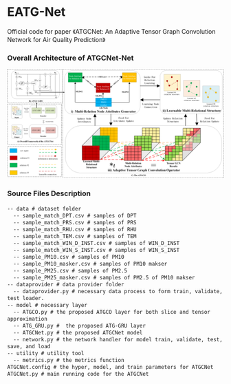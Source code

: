 # EATG-Net
Official code for paper 《ATGCNet: An Adaptive Tensor Graph Convolution Network for Air Quality Prediction》

### Overall Architecture of ATGCNet-Net
![image](https://github.com/xuguangning1218/ATGCNet/blob/master/figure/model.png)

### Source Files Description

```
-- data # dataset folder
  -- sample_match_DPT.csv # samples of DPT
  -- sample_match_PRS.csv # samples of PRS
  -- sample_match_RHU.csv # samples of RHU
  -- sample_match_TEM.csv # samples of TEM
  -- sample_match_WIN_D_INST.csv # samples of WIN_D_INST
  -- sample_match_WIN_S_INST.csv # samples of WIN_S_INST
  -- sample_PM10.csv # samples of PM10
  -- sample_PM10_masker.csv # samples of PM10 makser
  -- sample_PM25.csv # samples of PM2.5
  -- sample_PM25_masker.csv # samples of PM2.5 of PM10 makser
-- dataprovider # data provider folder
  -- dataprovider.py # necessary data process to form train, validate, test loader. 
-- model # necessary layer
  -- ATGCO.py # the proposed ATGCO layer for both slice and tensor approximation
  -- ATG_GRU.py #  the proposed ATG-GRU layer
  -- ATGCNet.py # the proposed ATGCNet model
  -- network.py # the network handler for model train, validate, test, save, and load
-- utility # utility tool
  -- metrics.py # the metrics function
ATGCNet.config # the hyper, model, and train parameters for ATGCNet
ATGCNet.py # main running code for the ATGCNet
```
